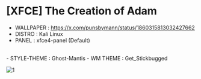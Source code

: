 # [XFCE] The Creation of Adam

- WALLPAPER : https://x.com/punsbymann/status/1860315813032427662
- DISTRO : Kali Linux
- PANEL : xfce4-panel (Default)
<BR>
- STYLE-THEME : Ghost-Mantis
- WM THEME : Get_Stickbugged

![1](https://github.com/user-attachments/assets/eeb972cc-5c66-4569-8392-56ab22b1d305)
